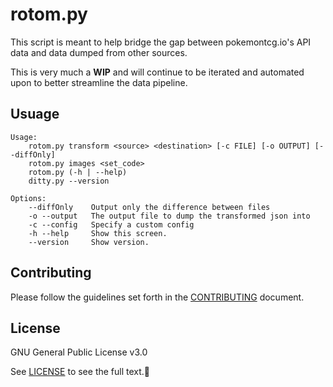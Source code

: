 # rotom.py

This script is meant to help bridge the gap between pokemontcg.io's API data and data dumped from other sources.

This is very much a **WIP** and will continue to be iterated and automated upon to better streamline the data pipeline.

## Usuage

```shell script
Usage:
    rotom.py transform <source> <destination> [-c FILE] [-o OUTPUT] [--diffOnly]
    rotom.py images <set_code>
    rotom.py (-h | --help)
    ditty.py --version
    
Options:
    --diffOnly    Output only the difference between files
    -o --output   The output file to dump the transformed json into
    -c --config   Specify a custom config
    -h --help     Show this screen.
    --version     Show version.
```

## Contributing

Please follow the guidelines set forth in the [CONTRIBUTING](CONTRIBUTING.md) document.

## License

GNU General Public License v3.0

See [LICENSE](LICENSE) to see the full text.